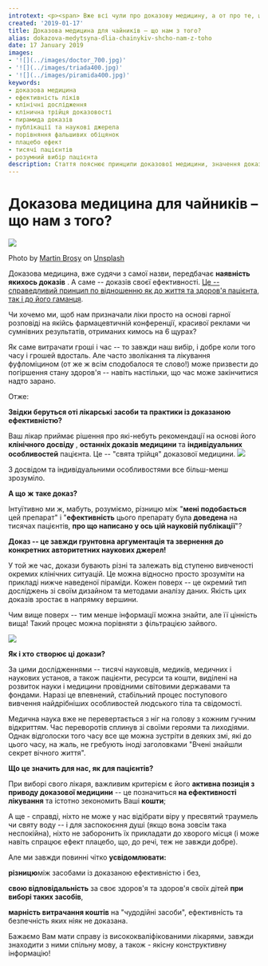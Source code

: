 ```yaml
---
introtext: <p><span> Вже всі чули про доказову медицину, а от про те, що воно таке, уявлення має далеко не кожен насправді. Та і на скільки глибоко потрібно нам, пацієнтам, в те вникати? Про це нам просто і цікаво розповідає <strong>кандидат медичних наук, Олександр Циганок.</strong></span></p>
created: '2019-01-17'
title: Доказова медицина для чайників – що нам з того?
alias: dokazova-medytsyna-dlia-chainykiv-shcho-nam-z-toho
date: 17 January 2019
images:
- '![](../images/doctor_700.jpg)'
- '![](../images/triada400.jpg)'
- '![](../images/piramida400.jpg)'
keywords:
- доказова медицина
- ефективність ліків
- клінічні дослідження
- клінична трійця доказовості
- пирамида доказів
- публікації та наукові джерела
- порівняння фальшивих обіцянок
- плацебо ефект
- тисячі пацієнтів
- розумний вибір пацієнта
description: Стаття пояснює принципи доказової медицини, значення доказів ефективності та джерел інформації, а також як пацієнт може відповідально обирати лікарів і засоби лікування.
---
```


# Доказова медицина для чайників – що нам з того?

![](../images/doctor_700.jpg)

Photo by [Martin Brosy](https://unsplash.com/photos/hIgeoQjS_iE?utm_source=unsplash&utm_medium=referral&utm_content=creditCopyText) on [Unsplash](https://unsplash.com/search/photos/doctor?utm_source=unsplash&utm_medium=referral&utm_content=creditCopyText)

Доказова медицина, вже судячи з самої назви, передбачає **наявність якихось доказів** . А саме -- доказів своєї ефективності. <ins>Це -- справедливий принцип по відношенню як до життя та здоров'я пацієнта, так і до його гаманця</ins>.

Чи хочемо ми, щоб нам призначали ліки просто на основі гарної розповіді на якійсь фармацевтичній конференції, красивої реклами чи сумнівних результатів, отриманих кимось на 6 щурах?

Як саме витрачати гроші і час -- то завжди наш вибір, і добре коли того часу і грошей вдосталь. Але часто зволікання та лікування фуфломіцином (от же ж всім сподобалося те слово!) може призвести до погіршення стану здоров'я -- навіть настільки, що час може закінчитися надто зарано.

Отже:

**Звідки беруться оті лікарські засоби та практики із доказаною ефективністю?**

Ваш лікар приймає рішення про які-небуть рекомендації на основі його **клінічного досвіду** , **останніх доказів медицини** та **індивідуальних особливостей** пацієнта. Це -- "свята трійця" доказової медицини. ![](../images/triada400.jpg)

З досвідом та індивідуальними особливостями все більш-менш зрозуміло.

**А що** **ж** **таке доказ?**

Інтуїтивно ми ж, мабуть, розуміємо, різницю між "**мені подобається** цей препарат" і "**ефективність** цього препарату була **доведена** на тисячах пацієнтів, **про що написано у ось цій науковій публікації**"?

**Доказ -- це завжди грунтовна аргументація та звернення до конкретних авторитетних наукових джерел!**

У той же час, докази бувають різні та залежать від ступеню вивченості окремих клінічних ситуацій. Це можна відносно просто зрозуміти на прикладі нижче наведеної піраміди. Кожен поверх -- це окремий тип досліджень зі своїм дизайном та методами аналізу даних. Якість цих доказів зростає в напрямку вершини.

Чим вище поверх -- тим менше інформації можна знайти, але її цінність вища! Такий процес можна порівняти з фільтрацією зайвого.

![](../images/piramida400.jpg)

**Як і хто** **створює ці докази?**

За цими дослідженнями -- тисячі науковців, медиків, медичних і наукових установ, а також пацієнти, ресурси та кошти, виділені на розвиток науки і медицини провідними світовими державами та фондами. Наразі це впевнений, стабільний процес поступового вивчення найдрібніших особливостей людського тіла та свідомості.

Медична наука вже не перевертається з ніг на голову з кожним гучним відкриттям. Час переворотів сплинув зі своїми героями та лиходіями. Однак відголоски того часу все ще можна зустріти в деяких змі, які до цього часу, на жаль, не гребують іноді заголовками "Вчені знайшли секрет вічного життя".

**Що це значить для нас, як для пацієнтів?**

При виборі свого лікаря, важливим критерієм є його **активна позиція з приводу доказової медицини** -- це позначиться **на ефективності лікування** та істотно зекономить Ваші **кошти**;

А ще - справді, ніхто не може у нас відібрати віру у пресвятий траумель чи святу воду -- і для заспокоєння душі (якщо вона зовсім така неспокійна), ніхто не заборонить їх прикладати до хворого місця (і може навіть спрацює ефект плацебо, що, до речі, теж не завжди добре).

Але ми завжди повинні чітко **усвідомлювати:**

**різницю**між засобами із доказаною ефективністю і без,

**свою відповідальність** за своє здоров'я та здоров'я своїх дітей **при виборі таких засобів**,

**марність витрачання коштів** на "чудодійні засоби", ефективність та безпечність яких ніяк не доказана.

Бажаємо Вам мати справу із висококваліфікованими лікарями, завжди знаходити з ними спільну мову, а також - якісну конструктивну інформацію!
